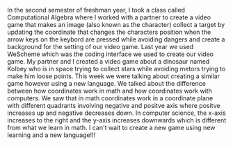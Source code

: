 In the second semester of freshman year, I took a class called Computational Algebra where I worked with a partner to create a video game that makes an image (also known as the character) collect a target by updating the coordinate that changes the characters position when the arrow keys on the keybord are pressed while avoiding dangers and create a background for the setting of our video game. Last year we used WeScheme which was the coding interface we used to create our video game. My partner and I created a video game about a dinosaur named Kolbey who is in space trying to collect stars while avoiding metors trying to make him loose points. This week we were talking about creating a similar game however using a new language. We talked about the difference between how coordinates work in math and how coordinates work with computers. We saw that in math coordinates work in a coordinate plane with different quadrants involving negative and positve axis where positve increases up and negative decreases down. In computer science, the x-axis increases to the right and the y-axis increases downwards which is different from what we learn in math. I can't wait to create a new game using new learning and a new language!!!
